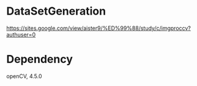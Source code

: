 # DataSetGeneration

https://sites.google.com/view/aister9/%ED%99%88/study/c/imgproccv?authuser=0

# Dependency
openCV, 4.5.0

